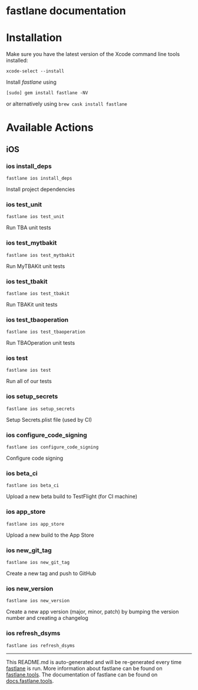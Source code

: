 fastlane documentation
================
# Installation

Make sure you have the latest version of the Xcode command line tools installed:

```
xcode-select --install
```

Install _fastlane_ using
```
[sudo] gem install fastlane -NV
```
or alternatively using `brew cask install fastlane`

# Available Actions
## iOS
### ios install_deps
```
fastlane ios install_deps
```
Install project dependencies
### ios test_unit
```
fastlane ios test_unit
```
Run TBA unit tests
### ios test_mytbakit
```
fastlane ios test_mytbakit
```
Run MyTBAKit unit tests
### ios test_tbakit
```
fastlane ios test_tbakit
```
Run TBAKit unit tests
### ios test_tbaoperation
```
fastlane ios test_tbaoperation
```
Run TBAOperation unit tests
### ios test
```
fastlane ios test
```
Run all of our tests
### ios setup_secrets
```
fastlane ios setup_secrets
```
Setup Secrets.plist file (used by CI)
### ios configure_code_signing
```
fastlane ios configure_code_signing
```
Configure code signing
### ios beta_ci
```
fastlane ios beta_ci
```
Upload a new beta build to TestFlight (for CI machine)
### ios app_store
```
fastlane ios app_store
```
Upload a new build to the App Store
### ios new_git_tag
```
fastlane ios new_git_tag
```
Create a new tag and push to GitHub
### ios new_version
```
fastlane ios new_version
```
Create a new app version (major, minor, patch) by bumping the version number and creating a changelog
### ios refresh_dsyms
```
fastlane ios refresh_dsyms
```


----

This README.md is auto-generated and will be re-generated every time [fastlane](https://fastlane.tools) is run.
More information about fastlane can be found on [fastlane.tools](https://fastlane.tools).
The documentation of fastlane can be found on [docs.fastlane.tools](https://docs.fastlane.tools).
